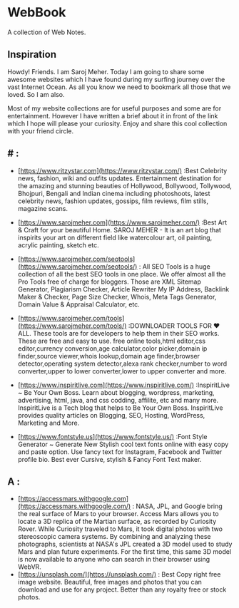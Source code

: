 # WebBook
A collection of Web Notes.

## Inspiration
Howdy! Friends. I am Saroj Meher. Today I am going to share some awesome websites which I have found during my surfing journey over the vast Internet Ocean. As all you know we need to bookmark all those that we loved. So I am also.

Most of my website collections are for useful purposes and some are for entertainment. However I have written a brief about it in front of the link which I hope will please your curiosity. Enjoy and share this cool collection with your friend circle.

## # :
* [https://www.ritzystar.com](https://www.ritzystar.com/) :Best Celebrity news, fashion, wiki and outfits updates. Entertainment destination for the amazing and stunning beauties of Hollywood, Bollywood, Tollywood, Bhojpuri, Bengali and Indian cinema including photoshoots, latest celebrity news, fashion updates, gossips, film reviews, film stills, magazine scans.
* [https://www.sarojmeher.com](https://www.sarojmeher.com/) :Best Art & Craft for your beautiful Home. SAROJ MEHER - It is an art blog that inspirits your art on different field like watercolour art, oil painting, acrylic painting, sketch etc.
* [https://www.sarojmeher.com/seotools](https://www.sarojmeher.com/seotools/) : All SEO Tools is a huge collection of all the best SEO tools in one place. We offer almost all the Pro Tools free of charge for bloggers. Those are XML Sitemap Generator, Plagiarism Checker, Article Rewriter My IP Address, Backlink Maker & Checker, Page Size Checker, Whois, Meta Tags Generator, Domain Value & Appraisal Calculator, etc.
* [https://www.sarojmeher.com/tools](https://www.sarojmeher.com/tools/) :DOWNLOADER TOOLS FOR ❤️ ALL. These tools are for developers to help them in their SEO works. These are free and easy to use. free online tools,html editor,css editor,currency conversion,age calculator,color picker,domain ip finder,source viewer,whois lookup,domain age finder,browser detector,operating system detector,alexa rank checker,number to word converter,upper to lower converter,lower to upper converter and more.

* [https://www.inspiritlive.com](https://www.inspiritlive.com/) :InspiritLive ~ Be Your Own Boss. Learn about blogging, wordpress, marketing, advertising, html, java, and css codding, affilite, etc and many more. InspiritLive is a Tech blog that helps to Be Your Own Boss. InspiritLive provides quality articles on Blogging, SEO, Hosting, WordPress, Marketing and More.
* [https://www.fontstyle.us](https://www.fontstyle.us/) :Font Style Generator ~ Generate New Stylish cool text fonts online with easy copy and paste option. Use fancy text for Instagram, Facebook and Twitter profile bio. Best ever Cursive, stylish & Fancy Font Text maker.
## A :
* [https://accessmars.withgoogle.com](https://accessmars.withgoogle.com/) : NASA, JPL, and Google bring the real surface of Mars to your browser. Access Mars allows you to locate a 3D replica of the Martian surface, as recorded by Curiosity Rover. While Curiosity traveled to Mars, it took digital photos with two stereoscopic camera systems. By combining and analyzing these photographs, scientists at NASA's JPL created a 3D model used to study Mars and plan future experiments. For the first time, this same 3D model is now available to anyone who can search in their browser using WebVR.
* [https://unsplash.com/](https://unsplash.com/) : Best Copy right free image website. Beautiful, free images and photos that you can download and use for any project. Better than any royalty free or stock photos.
